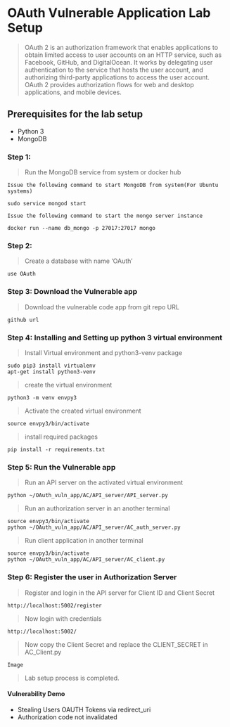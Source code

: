 # OAuth Vulnerable Application Lab Setup

> OAuth 2 is an authorization framework that enables applications to obtain limited access to user accounts on an HTTP service, such as Facebook, GitHub, and DigitalOcean. It works by delegating user authentication to the service that hosts the user account, and authorizing third-party applications to access the user account. OAuth 2 provides authorization flows for web and desktop applications, and mobile devices.

## Prerequisites for the lab setup
* Python 3
* MongoDB

### Step 1: 
> Run the MongoDB service from system or docker hub

`Issue the following command to start MongoDB from system(For Ubuntu systems)`


```
sudo service mongod start 
```

`Issue the following command to start the mongo server instance`

```
docker run --name db_mongo -p 27017:27017 mongo
````
### Step 2:
>Create a database with name ‘OAuth’ 

```
use OAuth
```

### Step 3: Download the Vulnerable app 
> Download the vulnerable code app from git repo URL

```
github url
```

### Step 4: Installing and Setting up python 3 virtual environment

>Install Virtual environment and python3-venv package
```
sudo pip3 install virtualenv
apt-get install python3-venv
```
>create the virtual environment

```
python3 -m venv envpy3 
```

>Activate the created virtual environment

```
source envpy3/bin/activate 
```
> install required packages
```
pip install -r requirements.txt
```
### Step 5: Run the Vulnerable app
>Run an API server on the activated virtual environment
```
python ~/OAuth_vuln_app/AC/API_server/API_server.py
```
>Run an authorization server in an another terminal
```
source envpy3/bin/activate
python ~/OAuth_vuln_app/AC/API_server/AC_auth_server.py
```

>Run client application in another terminal
```
source envpy3/bin/activate
python ~/OAuth_vuln_app/AC/API_server/AC_client.py
```
### Step 6: Register the user in Authorization Server 
> Register and login in the API server for Client ID and Client Secret 

```
http://localhost:5002/register
```
>Now login with credentials
```
http://localhost:5002/
```
>Now copy the Client Secret and replace the CLIENT_SECRET in AC_Client.py
```
Image
```
> Lab setup process is completed. 

#### Vulnerability Demo 

* Stealing Users OAUTH Tokens via redirect_uri
* Authorization code not invalidated